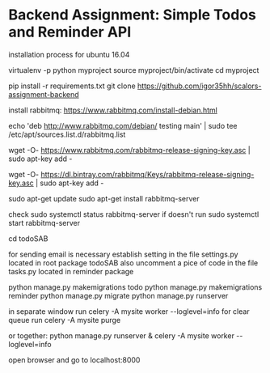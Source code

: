 # Backend Assignment: Simple Todos and Reminder API

installation process for ubuntu 16.04

virtualenv -p python myproject
source myproject/bin/activate
cd myproject

pip install -r requirements.txt
git clone https://github.com/igor35hh/scalors-assignment-backend

install rabbitmq: https://www.rabbitmq.com/install-debian.html

echo 'deb http://www.rabbitmq.com/debian/ testing main' |
     sudo tee /etc/apt/sources.list.d/rabbitmq.list

wget -O- https://www.rabbitmq.com/rabbitmq-release-signing-key.asc |
     sudo apt-key add -

wget -O- https://dl.bintray.com/rabbitmq/Keys/rabbitmq-release-signing-key.asc |
     sudo apt-key add -

sudo apt-get update
sudo apt-get install rabbitmq-server

check sudo systemctl status rabbitmq-server
if doesn't run
sudo systemctl start rabbitmq-server

cd todoSAB

for sending email is necessary establish setting in the file settings.py located in root package todoSAB
also uncomment a pice of code in the file tasks.py located in reminder package

python manage.py makemigrations todo
python manage.py makemigrations reminder
python manage.py migrate
python manage.py runserver

in separate window run
celery -A mysite worker --loglevel=info
for clear queue run
celery -A mysite purge

or together: python manage.py runserver & celery -A mysite worker --loglevel=info

open browser and go to localhost:8000
